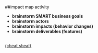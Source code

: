 <!-- .slide: data-background="resources/footer.svg" data-background-size="contain" data-background-position="bottom"  -->

##impact map activity

* **brainstorm SMART business goals**  <!-- .element: style="color:maroon" -->
* **brainstorm actors**  <!-- .element: style="color:maroon" -->
* **brainstorm impacts (behavior changes)**  <!-- .element: style="color:maroon" -->
* **brainstorm deliverables (features)**  <!-- .element: style="color:maroon" -->

<br/>

<a href="resources/chartering/impact-map-cheatsheet.doc">
  (cheat sheat)
</a>

<br/>
<br/>
<br/>
<br/>
<br/>
<br/>
<br/>
<br/>
<br/>
<br/>
<br/>
<br/>
<br/>
<br/>
<br/>
<br/>
<br/>
<br/>
<br/>
<br/>
<br/>
<aside class="notes">
  <p>
  </p>
</aside>

